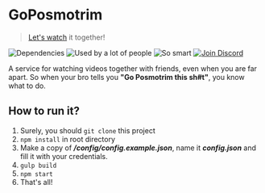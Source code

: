 # GoPosmotrim

> [Let's watch](https://goposmotrim.herokuapp.com/) it together!

![Dependencies](https://img.shields.io/hackage-deps/v/lens.svg) ![Used by a lot of people](https://img.shields.io/sourcegraph/rrc/github.com/gorilla/mux.svg) ![So smart](https://img.shields.io/badge/just-kidding-ff69b4.svg) [![Join Discord](https://img.shields.io/badge/discord-join-blue.svg)](https://discord.gg/aSHMY3u)

A service for watching videos together with friends, even when you are far apart. So when your bro tells you **"Go Posmotrim this sh#t"**, you know what to do.


## How to run it?
1. Surely, you should `git clone` this project
2. `npm install` in root directory
3. Make a copy of ***/config/config.example.json***, name it ***config.json*** and fill it with your credentials.
4. `gulp build`
5. `npm start`
6. That's all!
